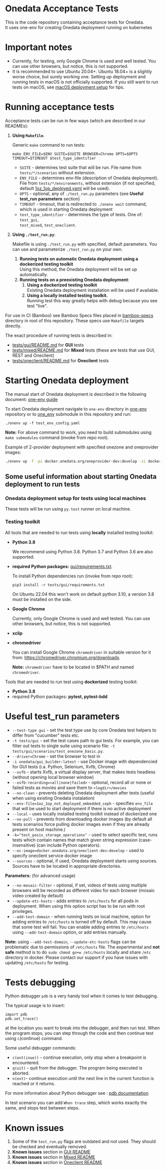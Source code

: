 # Onedata Acceptance Tests

This is the code repository containing acceptance tests for Onedata. \
It uses one-env for creating Onedata deployment running on kubernetes

# Important notes

- Currently, for testing, only Google Chrome is used and well tested. 
You can use other browsers, but notice, this is not supported.    
- It is recommended to use Ubuntu 20.04+. Ubuntu 18.04+ is a slightly worse
choice, but surely working one. Setting up deployment 
and running tests in macOS is not officially supported. If you still want to run tests on macOS, see 
[macOS deployment setup](macos_deployment_setup.md) for tips.

# Running acceptance tests

Acceptance tests can be run in few ways (which are described in our READMEs):

1. **Using `Makefile`**.

   Generic `make` command to run tests:
   ```
   make ENV_FILE=$ENV SUITE=$SUITE BROWSER=Chrome OPTS=$OPTS TIMEOUT=$TIMEOUT $test_type_identifier
   ```
   - `SUITE` - determines test suite that will be run. File name from 
   `tests/*/scenarios` without extension. 
   - `ENV_FILE` - determines env-file (description of Onedata deployment).
   File from `tests/*/environments`, without extension 
   (if not specified, default 
   [1oz_1op_deployed.yaml](tests/gui/environments/1oz_1op_deployed.yaml) 
   will be used).
   - `OPTS` - optional, any of `./test_run.py` parameters
   (see **Useful test_run parameters** section)
   - `TIMEOUT` - timeout, that is redirected to `./onenv wait` command, which is 
   used in starting Onedata deployment
   - `test_type_identifier` - determines the type of tests. One of: `test_gui`,   
   `test_mixed`, `test_oneclient`.
2. **Using `./test_run.py`**:

    Makefile is using `./test_run.py` with specified, default parameters. You can use and 
    parameterize `./test_run.py` on your own.  

   1. **Running tests on automatic Onedata deployment using a dockerized testing toolkit**\
   Using this method, the Onedata deployment will be set up automatically.
   2. **Running tests on a preexisting Onedata deployment**:
      1. **Using a dockerized testing toolkit** \
         Existing Onedata deployment installation will be used if available.
      2. **Using a locally installed testing toolkit.**\
         Running test this way greatly helps with debug because you see test "live".

For use in CI (Bamboo) see Bamboo Specs files placed in [bamboo-specs](bamboo-specs) directory in root of this repository. These specs use `Makefile` targets directly.

The exact procedure of running tests is described in:
* [tests/gui/README.md](./tests/gui/README.md) for **GUI** tests
* [tests/mixed/README.md](./tests/mixed/README.md) for **Mixed** tests 
(these are tests that use GUI, REST and Oneclient)
* [tests/oneclient/README.md](./tests/oneclient/README.md) for **Oneclient** tests


# Starting Onedata deployment

The manual start of Onedata deployment is described in the following
document: [one-env guide](https://git.onedata.org/projects/VFS/repos/onedev/browse/guides/one-env.md)

To start Onedata deployment navigate to `one-env` directory in 
[one-env](https://git.onedata.org/projects/VFS/repos/one-env/browse) repository
or to [one_env](one_env) submodule in this repository and run:

 ```
./onenv up -f test_env_config.yaml 
 ```


**Note:** For above command to work, you need to build submodules using 
`make submodules` command (invoke from repo root).

Example of 2-provider deployment with specified onezone and oneprovider images:
```bash
./onenv up -f -pi docker.onedata.org/oneprovider-dev:develop -zi docker.onedata.org/onezone-dev:develop ../tests/gui/environments/1oz_2op_deployed.yaml
```


## Some useful information about starting Onedata deployment to run tests

### Onedata deployment setup for tests using local machines

These tests will be run using `py.test` runner on local machine.

### Testing toolkit

All tools that are needed to run tests using **locally** installed testing toolkit:
* **Python 3.8**

   We recommend using Python 3.8. Python 3.7 and Python 3.6 are also supported.
   
* **required Python packages:** [gui/requirements.txt](tests/gui/requirements.txt). 

   To install Python dependencies run (invoke from repo root):
   ```
   pip3 install -r tests/gui/requirements.txt
   ```
  On Ubuntu 22.04 this won't work on default python 3.10, a version 3.8 
  must be installed on the side.
* **Google Chrome**

  Currently, only Google Chrome is used and well tested. 
  You can use other browsers, but notice, this is not supported.
* **xclip**
* **chromedriver**

  You can install Google Chrome `chromedriver` in suitable
  version for it from: https://chromedriver.chromium.org/downloads.

  **Note:** `chromedriver` have to be located in $PATH and named `chromedriver`.  

Tools that are needed to run test using **dockerized** testing toolkit:
* **Python 3.8**
* required Python packages: **pytest, pytest-bdd**


# Useful test_run parameters

* `--test-type gui` - set the test type use by core Onedata test helpers to differ from
"cucumber" tests etc.
* `-t tests/gui` - set the test cases path to gui
tests. For example, you can filter out tests to single suite using scenario file:
`-t tests/gui/scenarios/test_onezone_basic.py`.
* `--driver=Chrome` - set the browser to test in
* `-i onedata/gui_builder:latest` - use Docker image with dependencied for GUI tests
(i.a. Python, Selenium, Xvfb, Chrome)
* `--xvfb` - starts Xvfb, a virtual display server, that makes tests headless (without opening local browser window)
* `--xvfb-recording=<all|none|failed>` - optional, record all or none or failed tests
as movies and save them to `<logdir>/movies`
* `--no-clean` - prevents deleting Onedata deployment after tests (useful when using existing Onedata instalation)
* `--env-file=1oz_1op_not_deployed_embedded_ceph` - specifies `env_file` that will be used to start deployment if there is no active deployment 
* `--local` - uses locally installed testing toolkit instead of dockerized one
* `--no-pull` - prevents from downloading docker images (by default all tests scenarios force pulling docker
                        images even if they are already present on host
                        machine.)
* `-k="test_posix_storage_operations"` - used to select specific test, runs tests 
which contain names that match given string expression (case-insensitive)
(can include Python operators).
* `--oc-image=docker.onedata.org/oneclient-dev:develop` - used to specify oneclient service docker image
* `--sources` - optional, if used, Onedata deployment starts using sources. Sources have
to be located in appropriate directories.

**Parameters:** (for advanced usage)

* `--no-mosaic-filter` - optional, if set, videos of tests using multiple browsers will
be recorded as different video for each browser (mosaic video created by default)
* `--update-etc-hosts` <!--- TODO VFS-10023 make description more specific after investigating this flag -->-
adds entries to `/etc/hosts` for all pods in deployment.
When using this option script has to be run with root privileges.   
* `--add-test-domain` <!--- TODO VFS-10025 make description more specific after investigating this flag -->-
when running tests on local machine, option for adding entries to
`/etc/hosts` is turned off by default. This may cause that some test will fail.
You can enable adding entries to `/etc/hosts` using `--add-test-domain` option, or add
entries manually.

**Note:** using `--add-test-domain`, `--update-etc-hosts` flags can be problematic due to permissions of `/etc/hosts` file.
The experimental and **not safe** method is to do `sudo chmod go+w /etc/hosts` locally and
share `/etc` directory in docker.
Please contact our support if you have issues with updating `/etc/hosts` for testing.

# Tests debugging

Python debugger `pdb` is a very handy tool when it comes to test debugging. 

The typical usage is to insert:
```
import pdb
pdb.set_trace()
```
at the location you want to break into the debugger, and then run test. 
When the program stops, you can step through the code and then continue test
using `c`(continue) command.

Some useful debugger commands:
* `c(ont(inue))` - continue execution, only stop when a breakpoint is encountered.
* `q(uit)` - quit from the debugger. The program being executed is aborted.
* `n(ext)`- continue execution until the next line in the current function is reached or it returns.

For more information about Python debugger see : [pdb documentation](https://docs.python.org/3/library/pdb.html)

In test scenario you can add `When trace` step, which works exactly the same, 
and stops test between steps.

# Known issues

1. Some of the `test_run.py` flags are outdated and not used. They should be 
checked and eventually removed. <!--- VFS-10177  remove outdated test-run flags -->
2. **Known issues** section in [GUI README](tests/gui/README.md)
3. **Known issues** section in [Mixed README](tests/mixed/README.md)
4. **Known issues** section in [Oneclient README](tests/oneclient/README.md)
